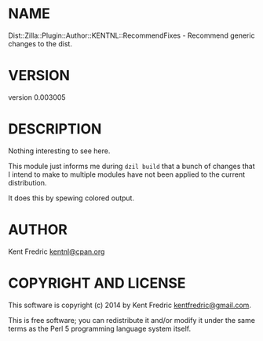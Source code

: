 # NAME

Dist::Zilla::Plugin::Author::KENTNL::RecommendFixes - Recommend generic changes to the dist.

# VERSION

version 0.003005

# DESCRIPTION

Nothing interesting to see here.

This module just informs me during `dzil build` that a bunch of
changes that I intend to make to multiple modules have not been applied
to the current distribution.

It does this by spewing colored output.

# AUTHOR

Kent Fredric <kentnl@cpan.org>

# COPYRIGHT AND LICENSE

This software is copyright (c) 2014 by Kent Fredric <kentfredric@gmail.com>.

This is free software; you can redistribute it and/or modify it under
the same terms as the Perl 5 programming language system itself.
